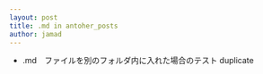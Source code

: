 ```yaml
---
layout: post
title: .md in antoher_posts 
author: jamad
---
```


<link rel="stylesheet" type="text/css" href="/assets/css/theme.css">
 
* .md　ファイルを別のフォルダ内に入れた場合のテスト  duplicate
